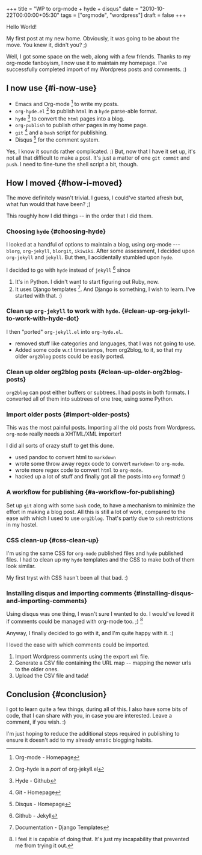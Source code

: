 +++
title = "WP to org-mode + hyde + disqus"
date = "2010-10-22T00:00:00+05:30"
tags = ["orgmode", "wordpress"]
draft = false
+++

Hello World!

My first post at my new home.  Obviously, it was going to be about the
move.  You knew it, didn't you? ;)

Well, I got some space on the web, along with a few friends.  Thanks to
my org-mode fanboyism, I now use it to maintain my homepage.  I've
successfully completed import of my Wordpress posts and comments. :)


## I now use {#i-now-use}

-   Emacs and Org-mode [^fn:1] to write my posts.
-   `org-hyde.el` [^fn:2] to publish `html` in a `hyde`
    parse-able format.
-   `hyde` [^fn:3] to convert the `html` pages into a blog.
-   `org-publish` to publish other pages in my home page.
-   `git` [^fn:4] and a `bash` script for publishing.
-   Disqus [^fn:5] for the comment system.

Yes, I know it sounds rather complicated. :) But, now that I
have it set up, it's not all that difficult to make a post.
It's just a matter of one `git commit` and `push`.  I need to
fine-tune the shell script a bit, though.


## How I moved {#how-i-moved}

The move definitely wasn't trivial.  I guess, I could've started
afresh but, what fun would that have been? ;)

This roughly how I did things -- in the order that I did them.


### Choosing `hyde` {#choosing-hyde}

I looked at a handful of options to maintain a blog, using
org-mode --- `blorg`, `org-jekyll`, `blorgit`, `ikiwiki`.
After some assessment, I decided upon `org-jekyll` and
`jekyll`.  But then, I accidentally stumbled upon `hyde`.

I decided to go with `hyde` instead of `jekyll` [^fn:6]
since

1.  It's in Python.  I didn't want to start figuring out Ruby,
    now.
2.  It uses Django templates [^fn:7].  And Django is
    something, I wish to learn.  I've started with that. :)


### Clean up `org-jekyll` to work with `hyde`. {#clean-up-org-jekyll-to-work-with-hyde-dot}

I then "ported" `org-jekyll.el` into `org-hyde.el`.

-   removed stuff like categories and languages, that I was not
    going to use.
-   Added some code w.r.t timestamps, from org2blog, to it, so
    that my older `org2blog` posts could be easily ported.


### Clean up older org2blog posts {#clean-up-older-org2blog-posts}

`org2blog` can post either buffers or subtrees.  I had posts in
both formats.  I converted all of them into subtrees of one
tree, using some Python.


### Import older posts {#import-older-posts}

This was the most painful posts.  Importing all the old posts
from Wordpress.  `org-mode` really needs a XHTML/XML importer!

I did all sorts of crazy stuff to get this done.

-   used pandoc to convert html to `markdown`
-   wrote some throw away regex code to convert `markdown` to
    `org-mode`.
-   wrote more regex code to convert `html` to `org-mode`.
-   hacked up a lot of stuff and finally got all the posts into
    `org` format! :)


### A workflow for publishing {#a-workflow-for-publishing}

Set up `git` along with some `bash` code, to have a mechanism
to minimize the effort in making a blog post.  All this is
still a lot of work, compared to the ease with which I used to
use `org2blog`.  That's partly due to `ssh` restrictions in my
hostel.


### CSS clean-up {#css-clean-up}

I'm using the same CSS for `org-mode` published files and
`hyde` published files. I had to clean up my `hyde` templates
and the CSS to make both of them look similar.

My first tryst with CSS hasn't been all that bad. :)


### Installing disqus and importing comments {#installing-disqus-and-importing-comments}

Using disqus was one thing, I wasn't sure I wanted to do.  I
would've loved it if comments could be managed with org-mode
too. ;) [^fn:8]

Anyway, I finally decided to go with it, and I'm quite happy
with it. :)

I loved the ease with which comments could be imported.

1.  Import Wordpress comments using the export `xml` file.
2.  Generate a CSV file containing the URL map -- mapping the
    newer urls to the older ones.
3.  Upload the CSV file and tada!


## Conclusion {#conclusion}

I got to learn quite a few things, during all of this.  I also
have some bits of code, that I can share with you, in case you
are interested.  Leave a comment, if you wish. :)

I'm just hoping to reduce the additional steps required in
publishing to ensure it doesn't add to my already erratic
blogging habits.

[^fn:1]: Org-mode - Homepage
[^fn:2]: Org-hyde is a _port_ of org-jekyll.el
[^fn:3]: Hyde - Github
[^fn:4]: Git - Homepage
[^fn:5]: Disqus - Homepage
[^fn:6]: Github - Jekyll
[^fn:7]: Documentation - Django Templates
[^fn:8]: I feel it is capable of doing that.  It's just my
incapability that prevented me from trying it out.

